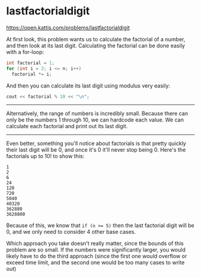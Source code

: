 # lastfactorialdigit

https://open.kattis.com/problems/lastfactorialdigit

At first look, this problem wants us to calculate the factorial of a number, and then look at its last digit. Calculating the factorial can be done easily with a for-loop:
```cpp
int factorial = 1;
for (int i = 2; i <= n; i++)
  factorial *= i;
```
And then you can calculate its last digit using modulus very easily:
```cpp
cout << factorial % 10 << "\n";
```

---

Alternatively, the range of numbers is incredibly small. Because there can only be the numbers 1 through 10, we can hardcode each value. We can calculate each factorial and print out its last digit.

---

Even better, something you'll notice about factorials is that pretty quickly their last digit will be 0, and once it's 0 it'll never stop being 0. Here's the factorials up to 10! to show this:
```
1
2
6
24
120
720
5040
40320
362880
3628800
```
Because of this, we know that `if (n >= 5)` then the last factorial digit will be 0, and we only need to consider 4 other base cases.

Which approach you take doesn't really matter, since the bounds of this problem are so small. If the numbers were significantly larger, you would likely have to do the third approach (since the first one would overflow or exceed time limit, and the second one would be too many cases to write out)

